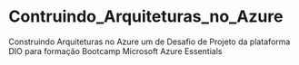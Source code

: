 # Contruindo_Arquiteturas_no_Azure
Construindo Arquiteturas no Azure um de Desafio de Projeto da plataforma DIO para formação Bootcamp Microsoft Azure Essentials
